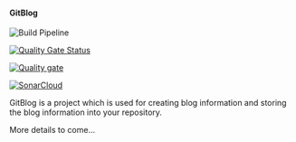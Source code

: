 #### GitBlog

![Build Pipeline](https://github.com/chrissayon/GitBlog/actions/workflows/pipeline.yml/badge.svg)

[![Quality Gate Status](https://sonarcloud.io/api/project_badges/measure?project=chrissayon_GitBlog&metric=alert_status)](https://sonarcloud.io/dashboard?id=chrissayon_GitBlog)

[![Quality gate](https://sonarcloud.io/api/project_badges/quality_gate?project=chrissayon_GitBlog)](https://sonarcloud.io/dashboard?id=chrissayon_GitBlog)

[![SonarCloud](https://sonarcloud.io/images/project_badges/sonarcloud-black.svg)](https://sonarcloud.io/dashboard?id=chrissayon_GitBlog)

GitBlog is a project which is used for creating blog information and storing the blog information into your repository.

More details to come...